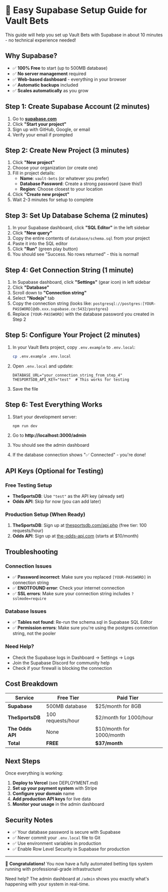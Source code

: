 # 🚀 Easy Supabase Setup Guide for Vault Bets

This guide will help you set up Vault Bets with Supabase in about 10 minutes - no technical experience needed!

## Why Supabase?
- ✅ **100% Free** to start (up to 500MB database)
- ✅ **No server management** required
- ✅ **Web-based dashboard** - everything in your browser
- ✅ **Automatic backups** included
- ✅ **Scales automatically** as you grow

## Step 1: Create Supabase Account (2 minutes)

1. Go to **[supabase.com](https://supabase.com)**
2. Click **"Start your project"**
3. Sign up with GitHub, Google, or email
4. Verify your email if prompted

## Step 2: Create New Project (3 minutes)

1. Click **"New project"** 
2. Choose your organization (or create one)
3. Fill in project details:
   - **Name**: `vault-bets` (or whatever you prefer)
   - **Database Password**: Create a strong password (save this!)
   - **Region**: Choose closest to your location
4. Click **"Create new project"**
5. Wait 2-3 minutes for setup to complete

## Step 3: Set Up Database Schema (2 minutes)

1. In your Supabase dashboard, click **"SQL Editor"** in the left sidebar
2. Click **"New query"**
3. Copy the entire contents of `database/schema.sql` from your project
4. Paste it into the SQL editor
5. Click **"Run"** (green play button)
6. You should see "Success. No rows returned" - this is normal!

## Step 4: Get Connection String (1 minute)

1. In Supabase dashboard, click **"Settings"** (gear icon) in left sidebar
2. Click **"Database"**
3. Scroll down to **"Connection string"**
4. Select **"Nodejs"** tab
5. Copy the connection string (looks like: `postgresql://postgres:[YOUR-PASSWORD]@db.xxx.supabase.co:5432/postgres`)
6. Replace `[YOUR-PASSWORD]` with the database password you created in Step 2

## Step 5: Configure Your Project (2 minutes)

1. In your Vault Bets project, copy `.env.example` to `.env.local`:
   ```bash
   cp .env.example .env.local
   ```

2. Open `.env.local` and update:
   ```env
   DATABASE_URL="your_connection_string_from_step_4"
   THESPORTSDB_API_KEY="test"  # This works for testing
   ```

3. Save the file

## Step 6: Test Everything Works

1. Start your development server:
   ```bash
   npm run dev
   ```

2. Go to **http://localhost:3000/admin** 
3. You should see the admin dashboard
4. If the database connection shows "✅ Connected" - you're done!

## API Keys (Optional for Testing)

### Free Testing Setup
- **TheSportsDB**: Use `"test"` as the API key (already set)
- **Odds API**: Skip for now (you can add later)

### Production Setup (When Ready)
1. **TheSportsDB**: Sign up at [thesportsdb.com/api.php](https://thesportsdb.com/api.php) (free tier: 100 requests/hour)
2. **Odds API**: Sign up at [the-odds-api.com](https://the-odds-api.com) (starts at $10/month)

## Troubleshooting

### Connection Issues
- ✅ **Password incorrect**: Make sure you replaced `[YOUR-PASSWORD]` in connection string
- ✅ **ENOTFOUND error**: Check your internet connection
- ✅ **SSL errors**: Make sure your connection string includes `?sslmode=require`

### Database Issues  
- ✅ **Tables not found**: Re-run the schema.sql in Supabase SQL Editor
- ✅ **Permission errors**: Make sure you're using the postgres connection string, not the pooler

### Need Help?
- Check the Supabase logs in Dashboard → Settings → Logs
- Join the Supabase Discord for community help
- Check if your firewall is blocking the connection

## Cost Breakdown

| Service | Free Tier | Paid Tier |
|---------|-----------|-----------|
| **Supabase** | 500MB database | $25/month for 8GB |
| **TheSportsDB** | 100 requests/hour | $2/month for 1000/hour |
| **The Odds API** | None | $10/month for 1000/month |
| **Total** | **FREE** | **$37/month** |

## Next Steps

Once everything is working:

1. **Deploy to Vercel** (see DEPLOYMENT.md)
2. **Set up your payment system** with Stripe
3. **Configure your domain** name
4. **Add production API keys** for live data
5. **Monitor your usage** in the admin dashboard

## Security Notes

- ✅ Your database password is secure with Supabase
- ✅ Never commit your `.env.local` file to Git
- ✅ Use environment variables in production
- ✅ Enable Row Level Security in Supabase for production

---

🎉 **Congratulations!** You now have a fully automated betting tips system running with professional-grade infrastructure!

Need help? The admin dashboard at `/admin` shows you exactly what's happening with your system in real-time.